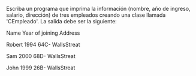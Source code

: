 Escriba un programa que imprima la información (nombre, año de ingreso, salario, dirección) de tres empleados creando una clase llamada 'CEmpleado'. La salida debe ser la siguiente:

Name        Year of joining        Address

Robert        1994        64C- WallsStreat

Sam        2000        68D- WallsStreat

John        1999        26B- WallsStreat